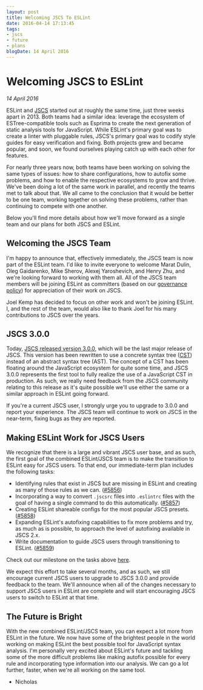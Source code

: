 ```yaml
---
layout: post
title: Welcoming JSCS To ESLint
date: 2016-04-14 17:13:45
tags:
- jscs
- future
- plans
blogDate: 14 April 2016
---
```


# Welcoming JSCS to ESLint

_14 April 2016_

ESLint and [JSCS](https://jscs-dev.github.io/) started out at roughly the same time, just three weeks apart in 2013. Both teams had a similar idea: leverage the ecosystem of ESTree-compatible tools such as Esprima to create the next generation of static analysis tools for JavaScript. While ESLint's primary goal was to create a linter with pluggable rules, JSCS's primary goal was to codify style guides for easy verification and fixing. Both projects grew and became popular, and soon, we found ourselves playing catch up with each other for features.

For nearly three years now, both teams have been working on solving the same types of issues: how to share configurations, how to autofix some problems, and how to enable the respective ecosystems to grow and thrive. We've been doing a lot of the same work in parallel, and recently the teams met to talk about that. We all came to the conclusion that it would be better to be one team, working together on solving these problems, rather than continuing to compete with one another.

Below you'll find more details about how we'll move forward as a single team and our plans for both JSCS and ESLint.

## Welcoming the JSCS Team

I'm happy to announce that, effectively immediately, the JSCS team is now part of the ESLint team. I'd like to invite everyone to welcome Marat Dulin, Oleg Gaidarenko, Mike Sherov, Alexej Yaroshevich, and Henry Zhu, and we're looking forward to working with them all. All of the JSCS team members will be joining ESLint as committers (based on our [governance policy](https://eslint.org/docs/maintainer-guide/governance.html#committers)) for appreciation of their work on JSCS.

Joel Kemp has decided to focus on other work and won't be joining ESLint. I, and the rest of the team, would also like to thank Joel for his many contributions to JSCS over the years.

## JSCS 3.0.0

Today, [JSCS released version 3.0.0](https://medium.com/@markelog/jscs-end-of-the-line-bc9bf0b3fdb2#.k5yf1bry8), which will be the last major release of JSCS. This version has been rewritten to use a concrete syntax tree ([CST](https://github.com/cst/cst)) instead of an abstract syntax tree (AST). The concept of a CST has been floating around the JavaScript ecosystem for quite some time, and JSCS 3.0.0 represents the first tool to fully realize the use of a JavaScript CST in production. As such, we really need feedback from the JSCS community relating to this release as it's quite possible we'll use either the same or a similar approach in ESLint going forward.

If you're a current JSCS user, I strongly urge you to upgrade to 3.0.0 and report your experience. The JSCS team will continue to work on JSCS in the near-term, fixing bugs as they are reported.

## Making ESLint Work for JSCS Users

We recognize that there is a large and vibrant JSCS user base, and as such, the first goal of the combined ESLint/JSCS team is to make the transition to ESLint easy for JSCS users. To that end, our immediate-term plan includes the following tasks:

* Identifying rules that exist in JSCS but are missing in ESLint and creating as many of those rules as we can. ([#5856](https://github.com/eslint/eslint/issues/5856))
* Incorporating a way to convert `.jscsrc` files into `.eslintrc` files with the goal of having a single command to do this automatically. ([#5857](https://github.com/eslint/eslint/issues/5857))
* Creating ESLint shareable configs for the most popular JSCS presets. ([#5858](https://github.com/eslint/eslint/issues/5858))
* Expanding ESLint's autofixing capabilities to fix more problems and try, as much as is possible, to approach the level of autofixing available in JSCS 2.x.
* Write documentation to guide JSCS users through transitioning to ESLint. ([#5859](https://github.com/eslint/eslint/issues/5859))

Check out our milestone on the tasks above [here](https://github.com/eslint/eslint/milestones/JSCS%20Compatibility).

We expect this effort to take several months, and as such, we still encourage current JSCS users to upgrade to JSCS 3.0.0 and provide feedback to the team. We'll announce when all of the changes necessary to support JSCS users in ESLint are complete and will start encouraging JSCS users to switch to ESLint at that time.

## The Future is Bright

With the new combined ESLint/JSCS team, you can expect a lot more from ESLint in the future. We now have some of the brightest people in the world working on making ESLint the best possible tool for JavaScript syntax analysis. I'm personally very excited about ESLint's future and tackling some of the more difficult problems like making autofix possible for every rule and incorporating type information into our analysis. We can go a lot further, faster, when we're all working on the same tool.

- Nicholas
